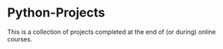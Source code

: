 # Python-Projects

This is a collection of projects completed at the end of (or during) online courses.

